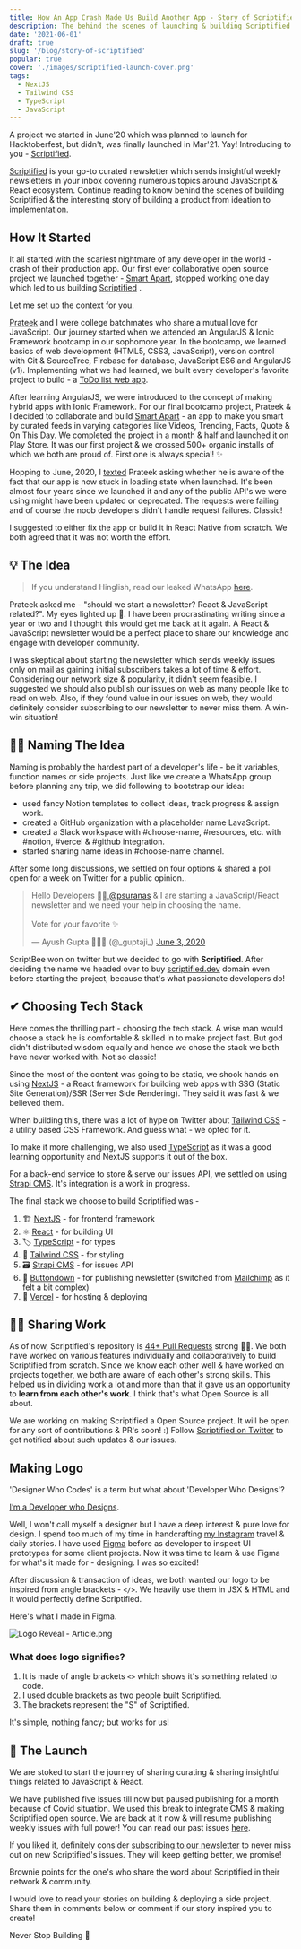 ```yaml
---
title: How An App Crash Made Us Build Another App - Story of Scriptified
description: The behind the scenes of launching & building Scriptified with NextJS and TailwindCSS
date: '2021-06-01'
draft: true
slug: '/blog/story-of-scriptified'
popular: true
cover: './images/scriptified-launch-cover.png'
tags:
  - NextJS
  - Tailwind CSS
  - TypeScript
  - JavaScript
---
```


A project we started in June'20 which was planned to launch for Hacktoberfest, but didn't, was finally launched in Mar'21. Yay! Introducing to you - [Scriptified](https://scriptified.dev).

[Scriptified](https://scriptified.dev) is your go-to curated newsletter which sends insightful weekly newsletters in your inbox covering numerous topics around JavaScript & React ecosystem.
Continue reading to know behind the scenes of building Scriptified & the interesting story of building a product from ideation to implementation.

## How It Started

It all started with the scariest nightmare of any developer in the world - crash of their production app. Our first ever collaborative open source project we launched together - [Smart Apart](https://ayushgupta.tech/smartapart), stopped working one day which led to us building [Scriptified](https://scriptified.dev) .

Let me set up the context for you.

[Prateek](https://prateeksurana.me) and I were college batchmates who share a mutual love for JavaScript. Our journey started when we attended an AngularJS & Ionic Framework bootcamp in our sophomore year. In the bootcamp, we learned basics of web development (HTML5, CSS3, JavaScript), version control with Git & SourceTree, Firebase for database, JavaScript ES6 and AngularJS (v1). Implementing what we had learned, we built every developer's favorite project to build - a [ToDo list web app](https://todo.ayushgupta.tech/).

After learning AngularJS, we were introduced to the concept of making hybrid apps with Ionic Framework. For our final bootcamp project, Prateek & I decided to collaborate and build [Smart Apart](https://ayushgupta.tech/smartapart) - an app to make you smart by curated feeds in varying categories like Videos, Trending, Facts, Quote & On This Day. We completed the project in a month & half and launched it on Play Store. It was our first project & we crossed 500+ organic installs of which we both are proud of. First one is always special! ✨

Hopping to June, 2020, I [texted](https://user-images.githubusercontent.com/21218732/107153918-0bdd5e80-6996-11eb-8f87-8cec0dff68b6.jpg) Prateek asking whether he is aware of the fact that our app is now stuck in loading state when launched. It's been almost four years since we launched it and any of the public API's we were using might have been updated or deprecated. The requests were failing and of course the noob developers didn't handle request failures. Classic!

I suggested to either fix the app or build it in React Native from scratch. We both agreed that it was not worth the effort.

## 💡 The Idea

> If you understand Hinglish, read our leaked WhatsApp [here](https://user-images.githubusercontent.com/21218732/107153918-0bdd5e80-6996-11eb-8f87-8cec0dff68b6.jpg).

Prateek asked me - "should we start a newsletter? React & JavaScript related?". My eyes lighted up 👀. I have been procrastinating writing since a year or two and I thought this would get me back at it again. A React & JavaScript newsletter would be a perfect place to share our knowledge and engage with developer community.

I was skeptical about starting the newsletter which sends weekly issues only on mail as gaining initial subscribers takes a lot of time & effort. Considering our network size & popularity, it didn't seem feasible. I suggested we should also publish our issues on web as many people like to read on web. Also, if they found value in our issues on web, they would definitely consider subscribing to our newsletter to never miss them. A win-win situation!

## ✍🏻 Naming The Idea

Naming is probably the hardest part of a developer's life - be it variables, function names or side projects. Just like we create a WhatsApp group before planning any trip, we did following to bootstrap our idea:

- used fancy Notion templates to collect ideas, track progress & assign work.
- created a GitHub organization with a placeholder name LavaScript.
- created a Slack workspace with #choose-name, #resources, etc. with #notion, #vercel & #github integration.
- started sharing name ideas in #choose-name channel.

After some long discussions, we settled on four options & shared a poll open for a week on Twitter for a public opinion..

<blockquote class="twitter-tweet"><p lang="en" dir="ltr">Hello Developers 👋🏻,<a href="https://twitter.com/psuranas?ref_src=twsrc%5Etfw">@psuranas</a> &amp; I are starting a JavaScript/React newsletter and we need your help in choosing the name.<br><br>Vote for your favorite ✨</p>&mdash; Ayush Gupta 👨🏻‍💻 (@_guptaji_) <a href="https://twitter.com/_guptaji_/status/1268088638539251712?ref_src=twsrc%5Etfw">June 3, 2020</a></blockquote> <script async src="https://platform.twitter.com/widgets.js" charset="utf-8"></script>

ScriptBee won on twitter but we decided to go with **Scriptified**. After deciding the name we headed over to buy [scriptified.dev](https://scriptied.dev) domain even before starting the project, because that's what passionate developers do!

## ✔ Choosing Tech Stack

Here comes the thrilling part - choosing the tech stack. A wise man would choose a stack he is comfortable & skilled in to make project fast. But god didn't distributed wisdom equally and hence we chose the stack we both have never worked with. Not so classic!

Since the most of the content was going to be static, we shook hands on using [NextJS](https://nextjs.org/) - a React framework for building web apps with SSG (Static Site Generation)/SSR (Server Side Rendering). They said it was fast & we believed them.

When building this, there was a lot of hype on Twitter about [Tailwind CSS](https://tailwindcss.com/) - a utility based CSS Framework. And guess what - we opted for it.

To make it more challenging, we also used [TypeScript](https://www.typescriptlang.org/) as it was a good learning opportunity and NextJS supports it out of the box.

For a back-end service to store & serve our issues API, we settled on using [Strapi CMS](https://strapi.io/). It's integration is a work in progress.

The final stack we choose to build Scriptified was -

1. 🏗 [NextJS](https://nextjs.org/) - for frontend framework
2. ⚛ [React](https://reactjs.org/) - for building UI
3. 🏷 [TypeScript](https://www.typescriptlang.org/) - for types
4. 💄 [Tailwind CSS](https://tailwindcss.com/) - for styling
5. 🗃 [Strapi CMS](https://strapi.io/) - for issues API
6. 📧 [Buttondown](https://buttondown.email/) - for publishing newsletter (switched from [Mailchimp](https://mailchimp.com/) as it felt a bit complex)
7. 🚀 [Vercel](https://vercel.com/) - for hosting & deploying

## 🤝🏻 Sharing Work

As of now, Scriptified's repository is [44+ Pull Requests](https://github.com/scriptified/scriptified/pulls?q=is%3Apr+is%3Aclosed) strong 💪🏻. We both have worked on various features individually and collaboratively to build Scriptified from scratch. Since we know each other well & have worked on projects together, we both are aware of each other's strong skills. This helped us in dividing work a lot and more than that it gave us an opportunity to **learn from each other's work**. I think that's what Open Source is all about.

We are working on making Scriptified a Open Source project. It will be open for any sort of contributions & PR's soon! :)
Follow [Scriptified on Twitter](https://scriptified.dev/twitter) to get notified about such updates & our issues.

## Making Logo

'Designer Who Codes' is a term but what about 'Developer Who Designs'?

[I’m a Developer who Designs](https://blog.prototypr.io/im-a-designer-who-codes-i-m-a-developer-who-designs-daffc9451e82).

Well, I won't call myself a designer but I have a deep interest & pure love for design. I spend too much of my time in handcrafting [my Instagram](https://ayushgupta.tech/ig) travel & daily stories. I have used [Figma](https://www.figma.com/) before as developer to inspect UI prototypes for some client projects. Now it was time to learn & use Figma for what's it made for - designing. I was so excited!

After discussion & transaction of ideas, we both wanted our logo to be inspired from angle brackets - `</>`. We heavily use them in JSX & HTML and it would perfectly define Scriptified.

Here's what I made in Figma.

![Logo Reveal - Article.png](https://cdn.hashnode.com/res/hashnode/image/upload/v1613458590221/lB3mgt9fa.png)

<!-- ![Logo Reveal - Article - 3.png](https://cdn.hashnode.com/res/hashnode/image/upload/v1613542538682/Bn4k2jAUp.png)

![Logo Reveal - Article - 4.png](https://cdn.hashnode.com/res/hashnode/image/upload/v1613542548396/RAjlQzpAF.png) -->

### What does logo signifies?

1. It is made of angle brackets `<>` which shows it's something related to code.
2. I used double brackets as two people built Scriptified.
3. The brackets represent the "S" of Scriptified.

It's simple, nothing fancy; but works for us!

## 🚀 The Launch

We are stoked to start the journey of sharing curating & sharing insightful things related to JavaScript & React.

We have published five issues till now but paused publishing for a month because of Covid situation. We used this break to integrate CMS & making Scriptified open source. We are back at it now & will resume publishing weekly issues with full power! You can read our past issues [here](https://scriptified.dev/issues).

If you liked it, definitely consider [subscribing to our newsletter](https://scriptified.dev) to never miss out on new Scriptified's issues. They will keep getting better, we promise!

Brownie points for the one's who share the word about Scriptified in their network & community.

I would love to read your stories on building & deploying a side project. Share them in comments below or comment if our story inspired you to create!

Never Stop Building 🚀
